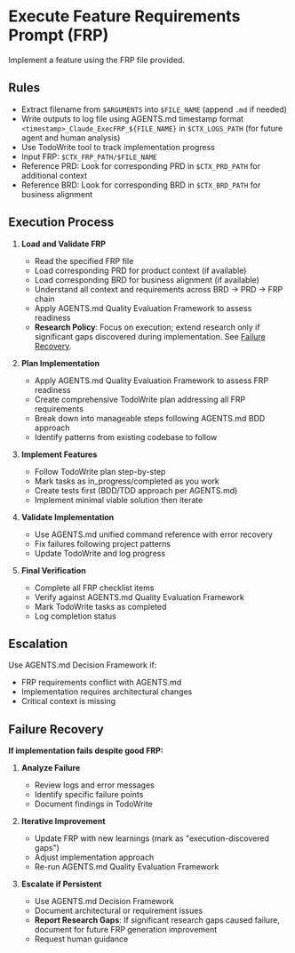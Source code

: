 # Execute Feature Requirements Prompt (FRP)

Implement a feature using the FRP file provided.

## Rules

- Extract filename from `$ARGUMENTS` into `$FILE_NAME` (append `.md` if needed)
- Write outputs to log file using AGENTS.md timestamp format `<timestamp>_Claude_ExecFRP_${FILE_NAME}` in `$CTX_LOGS_PATH` (for future agent and human analysis)
- Use TodoWrite tool to track implementation progress
- Input FRP: `$CTX_FRP_PATH/$FILE_NAME`
- Reference PRD: Look for corresponding PRD in `$CTX_PRD_PATH` for additional context
- Reference BRD: Look for corresponding BRD in `$CTX_BRD_PATH` for business alignment

## Execution Process

1. **Load and Validate FRP**
   - Read the specified FRP file
   - Load corresponding PRD for product context (if available)
   - Load corresponding BRD for business alignment (if available)
   - Understand all context and requirements across BRD → PRD → FRP chain
   - Apply AGENTS.md Quality Evaluation Framework to assess readiness
   - **Research Policy**: Focus on execution; extend research only if significant gaps discovered during implementation. See [Failure Recovery](#failure-recovery).

2. **Plan Implementation**
   - Apply AGENTS.md Quality Evaluation Framework to assess FRP readiness
   - Create comprehensive TodoWrite plan addressing all FRP requirements
   - Break down into manageable steps following AGENTS.md BDD approach
   - Identify patterns from existing codebase to follow

3. **Implement Features**
   - Follow TodoWrite plan step-by-step
   - Mark tasks as in_progress/completed as you work
   - Create tests first (BDD/TDD approach per AGENTS.md)
   - Implement minimal viable solution then iterate

4. **Validate Implementation**
   - Use AGENTS.md unified command reference with error recovery
   - Fix failures following project patterns
   - Update TodoWrite and log progress

5. **Final Verification**
   - Complete all FRP checklist items
   - Verify against AGENTS.md Quality Evaluation Framework
   - Mark TodoWrite tasks as completed
   - Log completion status

## Escalation

Use AGENTS.md Decision Framework if:

- FRP requirements conflict with AGENTS.md
- Implementation requires architectural changes
- Critical context is missing

## Failure Recovery

**If implementation fails despite good FRP:**

1. **Analyze Failure**
   - Review logs and error messages
   - Identify specific failure points
   - Document findings in TodoWrite

2. **Iterative Improvement**
   - Update FRP with new learnings (mark as "execution-discovered gaps")
   - Adjust implementation approach
   - Re-run AGENTS.md Quality Evaluation Framework

3. **Escalate if Persistent**
   - Use AGENTS.md Decision Framework
   - Document architectural or requirement issues
   - **Report Research Gaps**: If significant research gaps caused failure, document for future FRP generation improvement
   - Request human guidance
